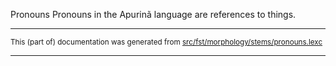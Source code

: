 Pronouns
Pronouns in the Apurinã language are references to things.

* * *

<small>This (part of) documentation was generated from [src/fst/morphology/stems/pronouns.lexc](https://github.com/giellalt/lang-apu/blob/main/src/fst/morphology/stems/pronouns.lexc)</small>

---

